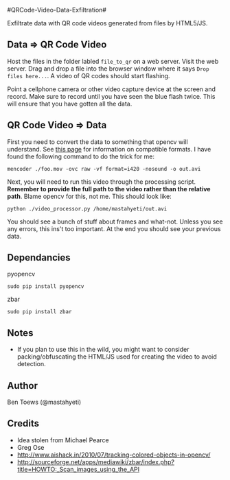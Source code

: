 #QRCode-Video-Data-Exfiltration#

Exfiltrate data with QR code videos generated from files by HTML5/JS.

## Data => QR Code Video ##
Host the files in the folder labled `file_to_qr` on a web server. Visit the web server. Drag and drop a file into the browser window where it says `Drop files here...`. A video of QR codes should start flashing.

Point a cellphone camera or other video capture device at the screen and record. Make sure to record until you have seen the blue flash twice. This will ensure that you have gotten all the data.

## QR Code Video => Data ##

First you need to convert the data to something that opencv will understand. See [this page](http://opencv.willowgarage.com/wiki/VideoCodecs) for information on compatible formats. I have found the following command to do the trick for me:

	mencoder ./foo.mov -ovc raw -vf format=i420 -nosound -o out.avi

Next, you will need to run this video through the processing script. **Remember to provide the full path to the video rather than the relative path**. Blame opencv for this, not me. This should look like:

	python ./video_processor.py /home/mastahyeti/out.avi

You should see a bunch of stuff about frames and what-not. Unless you see any errors, this ins't too important. At the end you should see your previous data. 

## Dependancies ##
pyopencv

	sudo pip install pyopencv

zbar

	sudo pip install zbar

## Notes ##

- If you plan to use this in the wild, you might want to consider packing/obfuscating the HTML/JS used for creating the video to avoid detection.

## Author ##

Ben Toews (@mastahyeti)

## Credits ##

- Idea stolen from Michael Pearce
- Greg Ose
- http://www.aishack.in/2010/07/tracking-colored-objects-in-opencv/
- http://sourceforge.net/apps/mediawiki/zbar/index.php?title=HOWTO:_Scan_images_using_the_API

